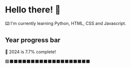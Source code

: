 # Hello there! 👋

⌨️ I'm currently learning Python, HTML, CSS and Javascript.

## Year progress bar

📅 2024 is 7.7% complete!

🟩⬛⬛⬛⬛⬛⬛⬛⬛⬛⬛⬛⬛⬛⬛⬛⬛⬛⬛⬛